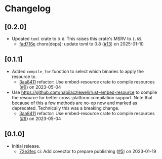 # Changelog

## \[0.2.0]

- Updated `toml` crate to `0.8`. This raises this crate's MSRV to `1.65`.
  - [fad716e](https://github.com/tauri-apps/winres/commit/fad716eb94ee178b5e886ec280707bbc5589b029) chore(deps): update toml to 0.8 ([#13](https://github.com/tauri-apps/winres/pull/13)) on 2025-01-10

## \[0.1.1]

- Added `compile_for` function to select which binaries to apply the resource to.
  - [3aa8411](https://github.com/tauri-apps/winres/commit/3aa84115f6a80d74fd28f4f8c81ef734ccb1c37e) refactor: Use embed-resource crate to compile resources ([#9](https://github.com/tauri-apps/winres/pull/9)) on 2023-05-04
- Use https://github.com/nabijaczleweli/rust-embed-resource to compile the resource for better cross-platform compilation support. Note that because of this a few methods are no-op now and marked as deprecated. Technically this was a breaking change.
  - [3aa8411](https://github.com/tauri-apps/winres/commit/3aa84115f6a80d74fd28f4f8c81ef734ccb1c37e) refactor: Use embed-resource crate to compile resources ([#9](https://github.com/tauri-apps/winres/pull/9)) on 2023-05-04

## \[0.1.0]

- Initial release.
  - [72e3fec](https://github.com/tauri-apps/winres/commit/72e3fecc69ad4fe6eaabc53a3f714d1ef6d39ad8) ci: Add covector to prepare publishing ([#5](https://github.com/tauri-apps/winres/pull/5)) on 2023-01-19
